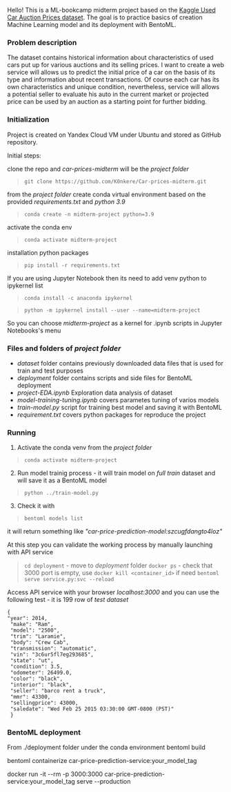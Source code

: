 Hello! This is a ML-bookcamp midterm project based on the [Kaggle Used Car Auction Prices dataset](https://www.kaggle.com/datasets/tunguz/used-car-auction-prices). The goal is to practice basics of creation Machine Learning model and its deployment with BentoML.

### Problem description

The dataset contains historical information about characteristics of used cars put up for various auctions and its selling prices. I want to create a web service will allows us to predict the initial price of a car on the basis of its type and information about recent transactions. Of course each car has its own characteristics and unique condition, nevertheless, service will allows a potential seller to evaluate his auto in the current market or projected price can be used by an auction as a starting point for further bidding.

### Initialization
Project is created on Yandex Cloud VM under Ubuntu and stored as GitHub repository.

Initial steps:

clone the repo and _car-prices-midterm_ will be the _project folder_ 
>`git clone https://github.com/K0nkere/Car-prices-midterm.git`

from the _project folder_ create conda virtual environment based on the provided _requirements.txt_ and _python 3.9_
> `conda create -n midterm-project python=3.9`

activate the conda env
> `conda activate midterm-project`

installation python packages
> `pip install -r requirements.txt`

If you are using Jupyter Notebook then its need to add venv python to ipykernel list
> `conda install -c anaconda ipykernel`

> `python -m ipykernel install --user --name=midterm-project`

So you can choose _midterm-project_ as a kernel for .ipynb scripts in Jupyter Notebooks's menu

### Files and folders of _project folder_
- _dataset_ folder contains previously downloaded data files that is used for train and test purposes
- _deployment_ folder contains scripts and side files for BentoML deployment
- _project-EDA.ipynb_ Exploration data analysis of dataset
- _model-training-tuning.ipynb_ covers parametes tuning of varios models
- _train-model.py_ script for training best model and saving it with BentoML
- _requirement.txt_ covers python packages for reproduce the project

### Running
1. Activate the conda venv from the _project folder_
> `conda activate midterm-project`

2. Run model trainig process - it will train model on _full train_ dataset and will save it as a BentoML model
> `python ../train-model.py`

3. Check it with
> `bentoml models list`

it will return something like _"car-price-prediction-model:szcugfdangto4loz"_

At this step you can validate the working process by manually launching with API service
> ```cd deployment``` - move to _deployment_ folder
> ```docker ps``` - check that 3000 port is empty, use `docker kill <container_id>` if need
> ```bentoml serve service.py:svc --reload```

Access API service with your browser _localhost:3000_ and you can use the following test - it is 199 row of _test dataset_
```
{
"year": 2014,
 "make": "Ram",
 "model": "2500",
 "trim": "Laramie",
 "body": "Crew Cab",
 "transmission": "automatic",
 "vin": "3c6ur5fl7eg293685",
 "state": "ut",
 "condition": 3.5,
 "odometer": 26499.0,
 "color": "black",
 "interior": "black",
 "seller": "barco rent a truck",
 "mmr": 43300, 
 "sellingprice": 43000, 
 "saledate": "Wed Feb 25 2015 03:30:00 GMT-0800 (PST)"
 }
 ```

### BentoML deployment

From ./deployment folder under the conda environment
bentoml build

bentoml containerize car-price-prediction-service:your_model_tag

docker run -it --rm -p 3000:3000 car-price-prediction-service:your_model_tag serve --production